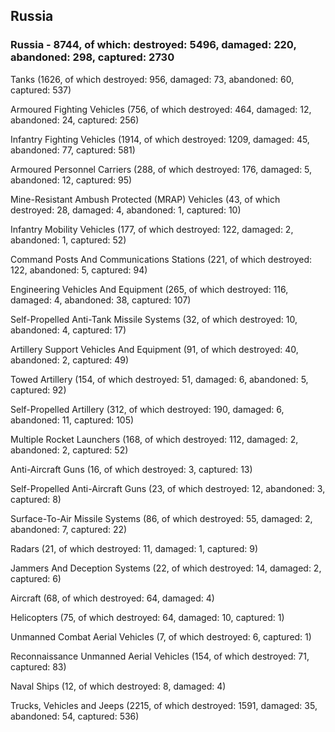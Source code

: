 
 
 ## Russia
 
 ### Russia - 8744, of which: destroyed: 5496, damaged: 220, abandoned: 298, captured: 2730

 

 

 Tanks (1626, of which destroyed: 956, damaged: 73, abandoned: 60, captured: 537)

 Armoured Fighting Vehicles (756, of which destroyed: 464, damaged: 12, abandoned: 24, captured: 256)

 Infantry Fighting Vehicles (1914, of which destroyed: 1209, damaged: 45, abandoned: 77, captured: 581)

 Armoured Personnel Carriers (288, of which destroyed: 176, damaged: 5, abandoned: 12, captured: 95)

 Mine-Resistant Ambush Protected (MRAP) Vehicles (43, of which destroyed: 28, damaged: 4, abandoned: 1, captured: 10)

 Infantry Mobility Vehicles (177, of which destroyed: 122, damaged: 2, abandoned: 1, captured: 52)

 Command Posts And Communications Stations (221, of which destroyed: 122, abandoned: 5, captured: 94)

 Engineering Vehicles And Equipment (265, of which destroyed: 116, damaged: 4, abandoned: 38, captured: 107)

 Self-Propelled Anti-Tank Missile Systems (32, of which destroyed: 10, abandoned: 4, captured: 17)

 Artillery Support Vehicles And Equipment (91, of which destroyed: 40, abandoned: 2, captured: 49)

 Towed Artillery (154, of which destroyed: 51, damaged: 6, abandoned: 5, captured: 92)

 Self-Propelled Artillery (312, of which destroyed: 190, damaged: 6, abandoned: 11, captured: 105)

 Multiple Rocket Launchers (168, of which destroyed: 112, damaged: 2, abandoned: 2, captured: 52)

 Anti-Aircraft Guns (16, of which destroyed: 3, captured: 13)

 Self-Propelled Anti-Aircraft Guns (23, of which destroyed: 12, abandoned: 3, captured: 8)

 Surface-To-Air Missile Systems (86, of which destroyed: 55, damaged: 2, abandoned: 7, captured: 22)

 Radars (21, of which destroyed: 11, damaged: 1, captured: 9)

 Jammers And Deception Systems (22, of which destroyed: 14, damaged: 2, captured: 6)

 Aircraft (68, of which destroyed: 64, damaged: 4)

 Helicopters (75, of which destroyed: 64, damaged: 10, captured: 1)

 Unmanned Combat Aerial Vehicles (7, of which destroyed: 6, captured: 1)

 Reconnaissance Unmanned Aerial Vehicles (154, of which destroyed: 71, captured: 83)

 Naval Ships (12, of which destroyed: 8, damaged: 4)

 Trucks, Vehicles and Jeeps (2215, of which destroyed: 1591, damaged: 35, abandoned: 54, captured: 536)

